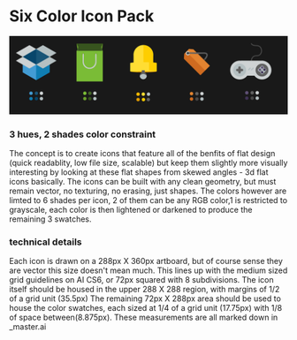 # Six Color Icon Pack

![icons](_master.jpg)

### 3 hues, 2 shades color constraint
The concept is to create icons that feature all of the benfits of flat design (quick readablity, low file size, scalable) but keep them slightly more visually interesting by looking at these flat shapes from skewed angles - 3d flat icons basically.
The icons can be built with any clean geometry, but must remain vector, no texturing, no erasing, just shapes. The colors however are limted to 6 shades per icon, 2 of them can be any RGB color,1 is restricted to grayscale, each color is then lightened or darkened to produce the remaining 3 swatches.

### technical details
Each icon is drawn on a 288px X 360px artboard, but of course sense they are vector this size doesn't mean much. This lines up with the medium sized grid guidelines on AI CS6, or 72px squared with 8 subdivisions. The icon itself should be housed in the upper 288 X 288 region, with margins of 1/2 of a grid unit (35.5px) The remaining 72px X 288px area should be used to house the color swatches, each sized at 1/4 of a grid unit (17.75px) with 1/8 of space between(8.875px). These measurements are all marked down in _master.ai
